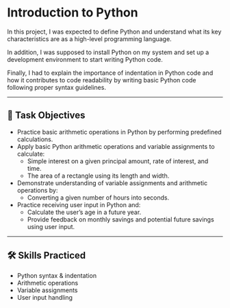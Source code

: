 # Introduction to Python

In this project, I was expected to define Python and understand what its key characteristics are as a high-level programming language.

In addition, I was supposed to install Python on my system and set up a development environment to start writing Python code.

Finally, I had to explain the importance of indentation in Python code and how it contributes to code readability by writing basic Python code following proper syntax guidelines.

---

## 🧠 Task Objectives

- Practice basic arithmetic operations in Python by performing predefined calculations.
- Apply basic Python arithmetic operations and variable assignments to calculate:
  - Simple interest on a given principal amount, rate of interest, and time.
  - The area of a rectangle using its length and width.
- Demonstrate understanding of variable assignments and arithmetic operations by:
  - Converting a given number of hours into seconds.
- Practice receiving user input in Python and:
  - Calculate the user’s age in a future year.
  - Provide feedback on monthly savings and potential future savings using user input.

---

## 🛠 Skills Practiced

- Python syntax & indentation
- Arithmetic operations
- Variable assignments
- User input handling


